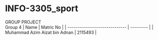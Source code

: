 # INFO-3305_sport
GROUP PROJECT <br>
Group 4
|            Name                | Matric No |
| ------------------------------ | --------- |
| Muhammad Azim Aizat bin Adnan  | 2115493   |
